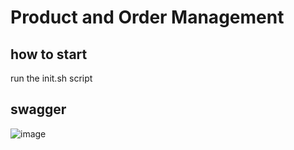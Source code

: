 # Product and Order Management
## how to start
run the init.sh script
## swagger
![image](https://github.com/106318102Ernie/product_management/assets/32412538/b71eafaf-623e-42c9-bedf-8427a87db8ff)

